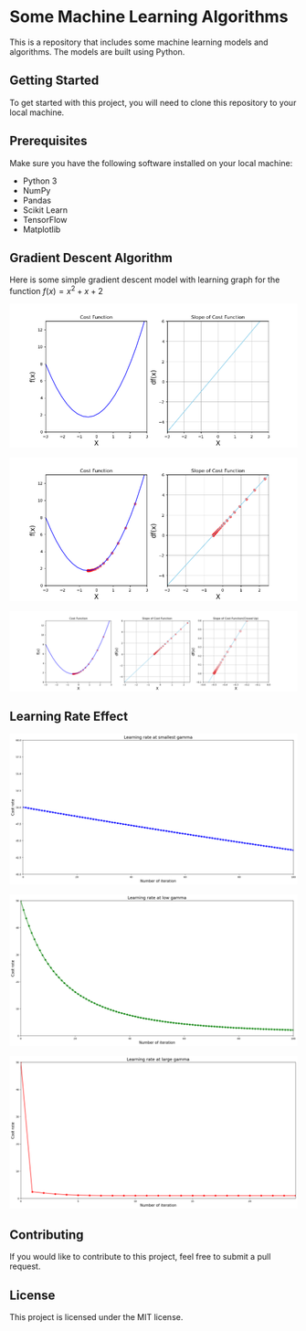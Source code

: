 # Some Machine Learning Algorithms
This is a repository that includes some machine learning models and algorithms. The models are built using Python.

## Getting Started
To get started with this project, you will need to clone this repository to your local machine.

## Prerequisites
Make sure you have the following software installed on your local machine:

* Python 3
* NumPy
* Pandas
* Scikit Learn
* TensorFlow
* Matplotlib

## Gradient Descent Algorithm

Here is some simple gradient descent model with learning graph for the function $f(x) = x^2 + x + 2$

![normal_graph](gradient_descent/gradient_descent1.png)

![learning_with_gd](gradient_descent/gradient_descent2.png)

![final_analyze](gradient_descent/gradient_descent3.png)

## Learning Rate Effect

![smallest](learning_rate_scratch/learning_rate_graph/smallest_lr.png)

![mid](learning_rate_scratch/learning_rate_graph/small_lr.png)

![large](learning_rate_scratch/learning_rate_graph/large_lr.png)

## Contributing
If you would like to contribute to this project, feel free to submit a pull request.

## License
This project is licensed under the MIT license.
